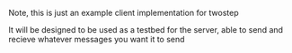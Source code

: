 Note, this is just an example client implementation for twostep

It will be designed to be used as a testbed for the server, able to send and recieve whatever messages you want it to send